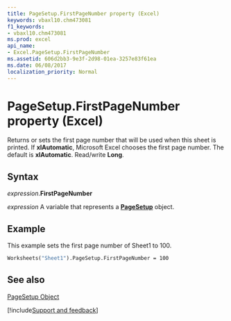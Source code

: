 ```yaml
---
title: PageSetup.FirstPageNumber property (Excel)
keywords: vbaxl10.chm473081
f1_keywords:
- vbaxl10.chm473081
ms.prod: excel
api_name:
- Excel.PageSetup.FirstPageNumber
ms.assetid: 606d2bb3-9e3f-2d98-01ea-3257e83f61ea
ms.date: 06/08/2017
localization_priority: Normal
---
```



# PageSetup.FirstPageNumber property (Excel)

Returns or sets the first page number that will be used when this sheet is printed. If  **xlAutomatic**, Microsoft Excel chooses the first page number. The default is **xlAutomatic**. Read/write **Long**.


## Syntax

_expression_.**FirstPageNumber**

_expression_ A variable that represents a **[PageSetup](Excel.PageSetup.md)** object.


## Example

This example sets the first page number of Sheet1 to 100.


```vb
Worksheets("Sheet1").PageSetup.FirstPageNumber = 100
```


## See also


[PageSetup Object](Excel.PageSetup.md)

[!include[Support and feedback](~/includes/feedback-boilerplate.md)]